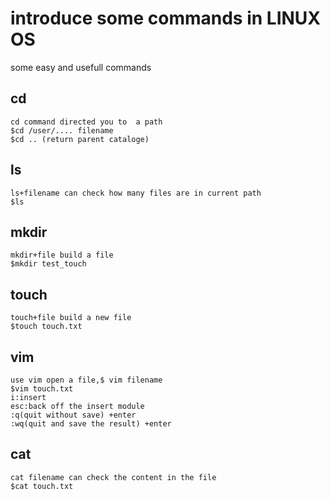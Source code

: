 # introduce some commands in LINUX OS
some easy and usefull commands
## cd
    cd command directed you to  a path
    $cd /user/.... filename
    $cd .. (return parent cataloge)

## ls 
    ls+filename can check how many files are in current path
    $ls
## mkdir
    mkdir+file build a file 
    $mkdir test_touch
## touch
    touch+file build a new file
    $touch touch.txt
## vim
    use vim open a file,$ vim filename
    $vim touch.txt
    i:insert
    esc:back off the insert module
    :q(quit without save) +enter
    :wq(quit and save the result) +enter
## cat
    cat filename can check the content in the file
    $cat touch.txt

    
